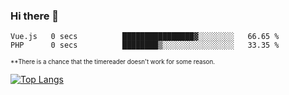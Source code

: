 ### Hi there 👋

<!--
**LukaLatkovic/LukaLatkovic** is a ✨ _special_ ✨ repository because its `README.md` (this file) appears on your GitHub profile.

Here are some ideas to get you started:

- 🔭 I’m currently working on ...
- 🌱 I’m currently learning ...
- 👯 I’m looking to collaborate on ...
- 🤔 I’m looking for help with ...
- 💬 Ask me about ...
- 📫 How to reach me: ...
- 😄 Pronouns: ...
- ⚡ Fun fact: ...
-->
<!--START_SECTION:waka-->
```text
Vue.js   0 secs          ████████████████▓░░░░░░░░   66.65 % 
PHP      0 secs          ████████▒░░░░░░░░░░░░░░░░   33.35 % 
```
<!--END_SECTION:waka-->
<sub><sup>**There is a chance that the timereader doesn't work for some reason.</sup></sub>
<!--
<details>
<summary>:computer:Right now i spend my time on..</summary>
<br>
</details>
-->
[![Top Langs](https://github-readme-stats.vercel.app/api/top-langs/?username=LukaLatkovic&layout=compact&hide=css)](https://github.com/anuraghazra/github-readme-stats)
